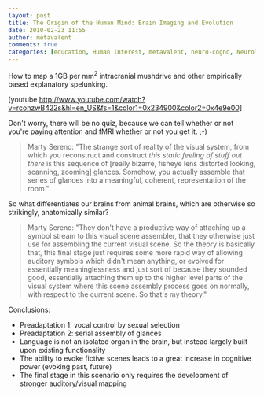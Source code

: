 ```yaml
---
layout: post
title: The Origin of the Human Mind: Brain Imaging and Evolution
date: 2010-02-23 11:55
author: metavalent
comments: true
categories: [education, Human Interest, metavalent, neuro-cogno, Neurology]
---
```

How to map a 1GB per mm<sup>2</sup> intracranial mushdrive and other empirically based explanatory spelunking.

[youtube http://www.youtube.com/watch?v=rconzwB422s&hl=en_US&fs=1&color1=0x234900&color2=0x4e9e00]

Don't worry, there will be no quiz, because we can tell whether or not you're paying attention and fMRI whether or not you get it. ;-)<blockquote>Marty Sereno: "The strange sort of reality of the visual system, from which you reconstruct and construct <em>this static feeling of stuff out there</em> is this sequence of [really bizarre, fisheye lens distorted looking, scanning, zooming] glances. Somehow, you actually assemble that series of glances into a meaningful, coherent, representation of the room."</blockquote>So what differentiates our brains from animal brains, which are otherwise so strikingly, anatomically similar?<blockquote>Marty Sereno: "They don't have a productive way of attaching up a symbol stream to this visual scene assembler, that they otherwise just use for assembling the current visual scene. So the theory is basically that, this final stage just requires some more rapid way of allowing auditory symbols which didn't mean anything,  or evolved for essentially meaninglessness and just sort of because they sounded good, essentially attaching them up to the higher level parts of the visual system where this scene assembly process goes on normally, with respect to the current scene. So that's my theory."</blockquote>Conclusions:
<ul>
	<li>Preadaptation 1: vocal control by sexual selection</li>
	<li>Preadaptation 2: serial assembly of glances</li>
	<li>Language is not an isolated organ in the brain, but instead largely built upon existing functionality</li>
	<li>The ability to evoke fictive scenes leads to a great increase in cognitive power (evoking past, future)</li>
	<li>The final stage in this scenario only requires the development of stronger auditory/visual mapping</li>
</ul>
